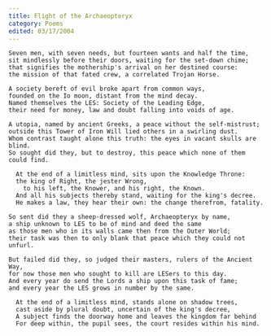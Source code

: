 ```yaml
---
title: Flight of the Archaeopteryx
category: Poems
edited: 03/17/2004
---
```


    Seven men, with seven needs, but fourteen wants and half the time,
    sit mindlessly before their doors, waiting for the set-down chime;
    that signifies the mothership's arrival on her destined course:
    the mission of that fated crew, a correlated Trojan Horse.

    A society bereft of evil broke apart from common ways,
    founded on the Io moon, distant from the mind decay.
    Named themselves the LES: Society of the Leading Edge,
    their need for money, law and doubt falling into voids of age.

    A utopia, named by ancient Greeks, a peace without the self-mistrust;
    outside this Tower of Iron Will lied others in a swirling dust.
    Whom contrast taught alone this truth: the eyes in vacant skulls are blind.
    So sought did they, but to destroy, this peace which none of them could find.

      At the end of a limitless mind, sits upon the Knowledge Throne:
      the king of Right, the jester Wrong,
        to his left, the Knower, and his right, the Known.
      And all his subjects thereby stand, waiting for the king's decree.
      He makes a law, they hear their own: the change therefrom, fatality.

    So sent did they a sheep-dressed wolf, Archaeopteryx by name,
    a ship unknown to LES to be of mind and deed the same
    as those men who in its walls came then from the Outer World;
    their task was then to only blank that peace which they could not unfurl.

    But failed did they, so judged their masters, rulers of the Ancient Way,
    for now those men who sought to kill are LESers to this day.
    And every year do send the Lords a ship upon this task of fame;
    and every year the LES grows in number by the same.

      At the end of a limitless mind, stands alone on shadow trees,
      cast aside by plural doubt, uncertain of the king's decree,
      A subject finds the doorway home and leaves the kingdom far behind
      For deep within, the pupil sees, the court resides within his mind.


